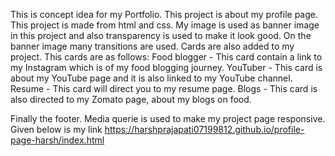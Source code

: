 This is concept idea for my Portfolio.
This project is about my profile page. This project is made from html and css. My image is used as banner image in this project and also transparency is used to make it look good. On the banner image many transitions are used. Cards are also added to my project. This cards are as follows:
Food blogger -
 This card contain a link to my Instagram which is of my food blogging journey. 
YouTuber - 
This card is about my YouTube page and it is also linked to my YouTube channel.
Resume -
This card will direct you to my resume page.
Blogs -
This card is also directed to my Zomato page, about my blogs on food.

Finally the footer. Media querie is used to make my project page responsive.
Given below is my link
https://harshprajapati07199812.github.io/profile-page-harsh/index.html
